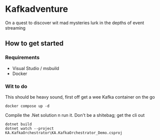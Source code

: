 # Kafkadventure

On a quest to discover wit mad mysteries lurk in the depths of event streaming

## How to get started

### Requirements
- Visual Studio / msbuild
- Docker

### Wit to do

This should be heavy sound, first off get a wee Kafka container on the go

`docker compose up -d`

Compile the .Net solution n run it.
Don't be a shitebag; get the cli out

`dotnet build`  
`dotnet watch --project KA.KafkaOrchestrator\KA.KafkaOrchestrator_Demo.csproj`
